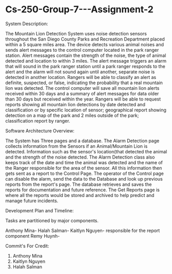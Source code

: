 # Cs-250-Group-7---Assignment-2
System Description:

The Mountain Lion Detection System uses noise detection sensors throughout the San Diego County Parks and Recreation Department placed within a 5 square miles area. The device detects various animal noises and sends alert messages to the control computer located in the park ranger station. Alert messages contain the strength of the noise, the type of animal detected and location to within 3 miles. The alert message triggers an alarm that will sound in the park ranger station until a park ranger responds to the alert and the alarm will not sound again until another, separate noise is detected in another location. Rangers will be able to classify an alert as definite, suspected, or false, indicating the probability that a real mountain lion was detected. The control computer will save all mountain lion alerts received within 30 days and a summary of alert messages for data older than 30 days but received within the year. Rangers will be able to request reports showing all mountain lion detections by date detected and classification or by specific location of sensor; geographical report showing detection on a map of the park and 2 miles outside of the park; classification report by ranger.


Software Architecture Overview:


The System has Three pages and a database. The Alarm Detection page collects information from the Sensors if an Animal/Mountain Lion is detected. Information such as the sensor's location(that detected the animal and the strength of the noise detected. The Alarm Detection class also keeps track of the date and time the animal was detected and the name of the Ranger responsible for the area of the sensor. All this information then gets sent as a report to the Control Page. The operator of the Control page can disable the alarm, send the data to the Database and look up previous reports from the report's page. The database retrieves and saves the reports for documentation and future reference. The Get Reports page is where all the reports would be stored and archived to help predict and manage future incidents.

Development Plan and Timeline:

Tasks are partitioned by major components.

Anthony Mina-
Halah Salman-
Kaitlyn Nguyen- responsible for the report component
Remy Huynh-

Commit's For Credit:
1. Anthony Mina
2. Kaitlyn Nguyen
3. Halah Salman

